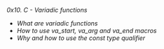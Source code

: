 _*0x10. C - Variadic functions*_

- *_What are variadic functions_*
- *_How to use va_start, va_arg and va_end macros_*
- *_Why and how to use the const type qualifier_*
